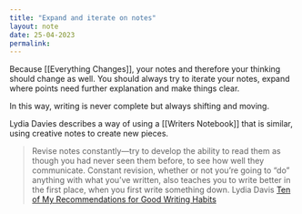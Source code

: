 ```yaml
---
title: "Expand and iterate on notes"
layout: note
date: 25-04-2023
permalink:
---
```


Because [[Everything Changes]], your notes and therefore your thinking should change as well. You should always try to iterate your notes, expand where points need further explanation and make things clear. 

In this way, writing is never complete but always shifting and moving. 

Lydia Davies describes a way of using a [[Writers Notebook]] that is similar, using creative notes to create new pieces. 

> Revise notes constantly—try to develop the ability to read them as though you had never seen them before, to see how well they communicate. Constant revision, whether or not you’re going to “do” anything with what you’ve written, also teaches you to write better in the first place, when you first write something down.
> Lydia Davis [Ten of My Recommendations for Good Writing Habits](https://lithub.com/lydia-davis-ten-of-my-recommendations-for-good-writing-habits/)